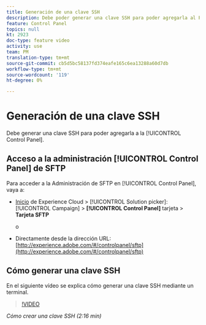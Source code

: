 ```yaml
---
title: Generación de una clave SSH
description: Debe poder generar una clave SSH para poder agregarla al Panel de control de Adobe Campaign. El siguiente vídeo explica cómo generar una clave SSH mediante un terminal.
feature: Control Panel
topics: null
kt: 2923
doc-type: feature video
activity: use
team: PM
translation-type: tm+mt
source-git-commit: cb5d5bc58137fd374eafe165c6ea13288a60d7db
workflow-type: tm+mt
source-wordcount: '119'
ht-degree: 0%

---
```



# Generación de una clave SSH

Debe generar una clave SSH para poder agregarla a la [!UICONTROL Control Panel].

## Acceso a la administración [!UICONTROL Control Panel] de SFTP

Para acceder a la Administración de SFTP en [!UICONTROL Control Panel], vaya a:

* [Inicio](https://experience.adobe.com/#/home) de Experience Cloud > [!UICONTROL Solution picker]: [!UICONTROL Campaign] > **[!UICONTROL Control Panel]** tarjeta > **Tarjeta SFTP**

   o
* Directamente desde la dirección URL: [http://experience.adobe.com/#/controlpanel/sftp](http://experience.adobe.com/#/controlpanel/sftp)

## Cómo generar una clave SSH

En el siguiente vídeo se explica cómo generar una clave SSH mediante un terminal.

>[!VIDEO](https://video.tv.adobe.com/v/27259?quality=12)

*Cómo crear una clave SSH (2:16 min)*
